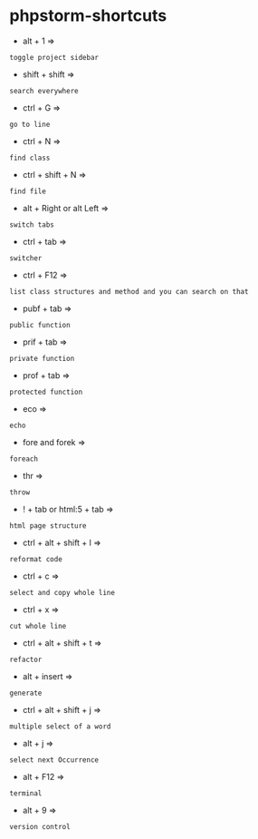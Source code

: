 # phpstorm-shortcuts

* alt + 1 => 

```toggle project sidebar```

* shift + shift =>
 
```search everywhere```

* ctrl + G => 

```go to line```

* ctrl + N =>
 
```find class```

* ctrl + shift + N =>
 
```find file```

* alt + Right or alt Left =>
 
```switch tabs```

* ctrl + tab =>
 
```switcher```

* ctrl + F12 =>
 
```list class structures and method and you can search on that```

* pubf + tab =>
 
```public function```

* prif + tab =>
 
```private function```

* prof + tab =>
 
```protected function```

* eco =>
 
```echo```

* fore and forek =>
 
```foreach```

* thr =>
 
```throw```
  
* ! + tab or html:5 + tab =>
 
```html page structure```

* ctrl + alt + shift + l =>
 
```reformat code```

* ctrl + c =>
 
```select and copy whole line```

* ctrl + x =>
 
```cut whole line```

* ctrl + alt + shift + t =>
 
```refactor```

* alt + insert =>
 
```generate```

* ctrl + alt + shift + j =>
 
```multiple select of a word```

* alt + j =>
 
```select next Occurrence```

* alt + F12 =>
 
```terminal```

* alt + 9 =>
 
```version control```
